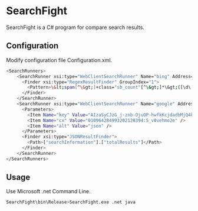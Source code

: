 # SearchFight

SearchFight is a C# program for compare search results.

## Configuration

Modify configuration file Configuration.xml.

```bash
<SearchRunners>
    <SearchRunner xsi:type="WebClientSearchRunner" Name="bing" Address="https://www.bing.com/search" QueryName="q" Disabled="false">
      <Finder xsi:type="RegexResultFinder" GroupIndex="1">
        <Pattern>\&lt;span[^\&gt;]+class="sb_count"[^\&gt;]*\&gt;([\d\.\,]+)</Pattern>
      </Finder>
    </SearchRunner>
    <SearchRunner xsi:type="WebClientSearchRunner" Name="google" Address="https://www.googleapis.com/customsearch/v1" QueryName="q" Disabled="false">
      <Parameters>
        <Item Name="key" Value="AIzaSyCJzG_j-znb-OjuOP-hwfkKcjdadbMjQ4k" />
        <Item Name="cx" Value="010964284993202128394:5_v0vehmo2e" />
        <Item Name="alt" Value="json" />
      </Parameters>
      <Finder xsi:type="JSONResultFinder">
        <Path>["searchInformation"].["totalResults"]</Path>
      </Finder>
    </SearchRunner>
</SearchRunners>
```

## Usage

Use Microsoft .net Command Line.

```bash
SearchFight\bin\Release>SearchFight.exe .net java
```
